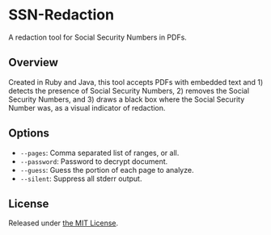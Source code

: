 # SSN-Redaction

A redaction tool for Social Security Numbers in PDFs.

## Overview

Created in Ruby and Java, this tool accepts PDFs with embedded text and 1) detects the presence of Social Security Numbers, 2) removes the Social Security Numbers, and 3) draws a black box where the Social Security Number was, as a visual indicator of redaction.

## Options

* `--pages`: Comma separated list of ranges, or all.
* `--password`: Password to decrypt document.
* `--guess`: Guess the portion of each page to analyze.
* `--silent`: Suppress all stderr output.

## License

Released under [the MIT License](https://github.com/USODI/SSN-Redaction/blob/master/LICENSE).
